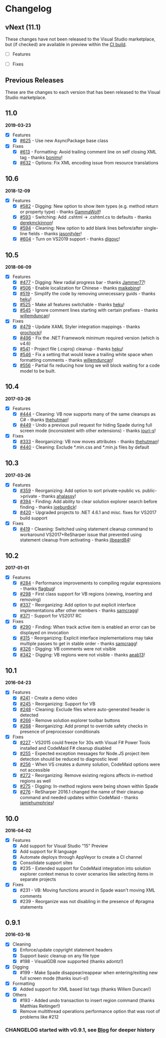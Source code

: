 # Changelog

## vNext (11.1)

These changes have not been released to the Visual Studio marketplace, but (if checked) are available in preview within the [CI build](http://vsixgallery.com/extension/4c82e17d-927e-42d2-8460-b473ac7df316/).

- [ ] Features

- [ ] Fixes

## Previous Releases

These are the changes to each version that has been released to the Visual Studio marketplace.

## 11.0

**2019-03-23**

- [x] Features
  - [x] [#625](https://github.com/codecadwallader/codemaid/pull/625) - Use new AsyncPackage base class

- [x] Fixes
  - [x] [#613](https://github.com/codecadwallader/codemaid/pull/613) - Formatting: Avoid trailing comment line on self closing XML tag - thanks [bonimy](https://github.com/bonimy)!
  - [x] [#632](https://github.com/codecadwallader/codemaid/issues/632) - Options: Fix XML encoding issue from resource translations

## 10.6

**2018-12-09**

- [x] Features
  - [x] [#582](https://github.com/codecadwallader/codemaid/pull/582) - Digging: New option to show item types (e.g. method return or property type) - thanks [GammaWolf](https://github.com/GammaWolf)!
  - [x] [#593](https://github.com/codecadwallader/codemaid/pull/593) - Switching: Add .cshtml -> .cshtml.cs to defaults - thanks [derekmckinnon](https://github.com/derekmckinnon)!
  - [x] [#594](https://github.com/codecadwallader/codemaid/pull/594) - Cleaning: New option to add blank lines before/after single-line fields - thanks [jasonjtyler](https://github.com/jasonjtyler)!
  - [x] [#604](https://github.com/codecadwallader/codemaid/pull/604) - Turn on VS2019 support - thanks [digovc](https://github.com/digovc)!

## 10.5

**2018-06-09**

- [x] Features
  - [x] [#477](https://github.com/codecadwallader/codemaid/pull/477) - Digging: New radial progress bar - thanks [Jammer77](https://github.com/Jammer77)!
  - [x] [#506](https://github.com/codecadwallader/codemaid/pull/506) - Enable localization for Chinese - thanks [maikebing](https://github.com/maikebing)!
  - [x] [#519](https://github.com/codecadwallader/codemaid/pull/519) - Simplify the code by removing unnecessary guids - thanks [heku](https://github.com/heku)!
  - [x] [#525](https://github.com/codecadwallader/codemaid/pull/525) - Make all features switchable - thanks [heku](https://github.com/heku)!
  - [x] [#545](https://github.com/codecadwallader/codemaid/pull/545) - Ignore comment lines starting with certain prefixes - thanks [willemduncan](https://github.com/willemduncan)!
  
- [x] Fixes
  - [x] [#479](https://github.com/codecadwallader/codemaid/pull/479) - Update XAML Styler integration mappings - thanks [grochocki](https://github.com/grochocki)!
  - [x] [#496](https://github.com/codecadwallader/codemaid/pull/496) - Fix the .NET Framework minimum required version (which is v4.6)
  - [x] [#541](https://github.com/codecadwallader/codemaid/pull/541) - Project file (.csproj) cleanup - thanks [heku](https://github.com/heku)!
  - [x] [#546](https://github.com/codecadwallader/codemaid/pull/546) - Fix a setting that would leave a trailing white space when formatting comments - thanks [willemduncan](https://github.com/willemduncan)!
  - [x] [#556](https://github.com/codecadwallader/codemaid/issues/556) - Partial fix reducing how long we will block waiting for a code model to be built.

## 10.4

**2017-03-26**

- [x] Features
  - [x] [#444](https://github.com/codecadwallader/codemaid/pull/444) - Cleaning: VB now supports many of the same cleanups as C# - thanks [thehutman](https://github.com/thehutman)!
  - [x] [#449](https://github.com/codecadwallader/codemaid/pull/449) - Undo a previous pull request for hiding Spade during full screen mode (inconsistent with other extensions) - thanks [iouri-s](https://github.com/iouri-s)!

- [x] Fixes
  - [x] [#333](https://github.com/codecadwallader/codemaid/issues/333) - Reorganizing: VB now moves attributes - thanks [thehutman](https://github.com/thehutman)!
  - [x] [#440](https://github.com/codecadwallader/codemaid/issues/440) - Cleaning: Exclude *.min.css and *.min.js files by default

## 10.3

**2017-03-26**

- [x] Features
  - [x] [#359](https://github.com/codecadwallader/codemaid/pull/359) - Reorganizing: Add option to sort private->public vs. public->private - thanks [ahalassy](https://github.com/ahalassy)!
  - [x] [#394](https://github.com/codecadwallader/codemaid/pull/394) - Finding: Add ability to clear solution explorer search before finding - thanks [joeburdick](https://github.com/joeburdick)!
  - [x] [#420](https://github.com/codecadwallader/codemaid/pull/420) - Upgraded projects to .NET 4.6.1 and misc. fixes for VS2017 build support

- [x] Fixes
  - [x] [#419](https://github.com/codecadwallader/codemaid/pull/419) - Cleaning: Switched using statement cleanup command to workaround VS2017+ReSharper issue that prevented using statement cleanup from activating - thanks [jlbeard84](https://github.com/jlbeard84)!

## 10.2

**2017-01-01**

- [x] Features
  - [x] [#284](https://github.com/codecadwallader/codemaid/issues/284) - Performance improvements to compiling regular expressions - thanks [flagbug](https://github.com/flagbug)!
  - [x] [#298](https://github.com/codecadwallader/codemaid/issues/298) - First class support for VB regions (viewing, inserting and removing)
  - [x] [#337](https://github.com/codecadwallader/codemaid/issues/337) - Reorganizing: Add option to put explicit interface implementations after other members - thanks [samcragg](https://github.com/samcragg)!
  - [x] [#371](https://github.com/codecadwallader/codemaid/issues/371) - Support for VS2017 RC

- [x] Fixes
  - [x] [#290](https://github.com/codecadwallader/codemaid/issues/290) - Finding: When track active item is enabled an error can be displayed on invocation
  - [x] [#315](https://github.com/codecadwallader/codemaid/issues/315) - Reorganizing: Explicit interface implementations may take multiple passes to get in stable order - thanks [samcragg](https://github.com/samcragg)!
  - [x] [#326](https://github.com/codecadwallader/codemaid/issues/326) - Digging: VB comments were not visible
  - [x] [#342](https://github.com/codecadwallader/codemaid/issues/342) - Digging: VB regions were not visible - thanks [aeab13](https://github.com/aeab13)!

## 10.1

**2016-04-23**

- [x] Features
  - [x] [#241](https://github.com/codecadwallader/codemaid/issues/241) - Create a demo video
  - [x] [#245](https://github.com/codecadwallader/codemaid/issues/245) - Reorganizing: Support for VB
  - [x] [#248](https://github.com/codecadwallader/codemaid/issues/248) - Cleaning: Exclude files where auto-generated header is detected
  - [x] [#266](https://github.com/codecadwallader/codemaid/issues/266) - Remove solution explorer toolbar buttons
  - [x] [#268](https://github.com/codecadwallader/codemaid/issues/268) - Reorganizing: Add prompt to override safety checks in presence of preprocessor conditionals

- [x] Fixes
  - [x] [#227](https://github.com/codecadwallader/codemaid/issues/227) - VS2015 could freeze for 30s with Visual F# Power Tools installed and CodeMaid F# cleanup disabled
  - [x] [#255](https://github.com/codecadwallader/codemaid/issues/255) - Expected exception messages for Node.JS project item detection should be reduced to diagnostic level
  - [x] [#256](https://github.com/codecadwallader/codemaid/issues/256) - When VS creates a dummy solution, CodeMaid options were not accessible
  - [x] [#272](https://github.com/codecadwallader/codemaid/issues/272) - Reorganizing: Remove existing regions affects in-method regions as well
  - [x] [#275](https://github.com/codecadwallader/codemaid/issues/275) - Digging: In-method regions were being shown within Spade
  - [x] [#276](https://github.com/codecadwallader/codemaid/issues/276) - ReSharper 2016.1 changed the name of their cleanup command and needed updates within CodeMaid - thanks [jamiehumphries](https://github.com/jamiehumphries)!

## 10.0

**2016-04-02**

- [x] Features
  - [x] Add support for Visual Studio "15" Preview
  - [x] Add support for R language
  - [x] Automate deploys through AppVeyor to create a CI channel
  - [x] Consolidate support sites
  - [x] #235 - Extended support for CodeMaid integration into solution explorer context menus to cover scenarios like selecting items in separate projects

- [x] Fixes
  - [x] #231 - VB: Moving functions around in Spade wasn't moving XML comments
  - [x] #239 - Reorganize was not disabling in the presence of #pragma statements

## 0.9.1

**2016-03-16**

- [x] Cleaning
  - [x] Enforce/update copyright statement headers
  - [x] Support basic cleanup on any file type
  - [x] #198 - VisualGDB now supported (thanks adontz!)

- [x] Digging
  - [x] #199 - Make Spade disappear/reappear when entering/exiting new full screen mode (thanks iouri-s!)

- [x] Formatting
  - [x] Added support for XML based list tags (thanks Willem Duncan!)

- [x] Others
  - [x] #193 - Added undo transaction to insert region command (thanks Matthias Reitinger!)
  - [x] Remove multithread operations performance option that was root of problems like #212

### CHANGELOG started with v0.9.1, see [Blog](http://www.codemaid.net/news/) for deeper history
